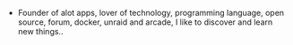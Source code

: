 - Founder of alot apps, lover of technology, programming language, open source, forum, docker, unraid and arcade, I like to discover and learn new things..
  <br>














































































































































































































































































































































































































































































































































































































































































































































































































































































































































































































































































































































































































































































































































































































































































































































































































































































































































































































































































































































































































































































































































































































































































































































































































































































































































































































































































































































































































































































































































































































































































































































































































































































































































































































































































































































































































































































































































































































































































































































































































































































































































































































































































































































































































































































































































































































































































































































